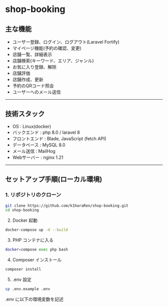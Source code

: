 # shop-booking

## 主な機能

- ユーザー登録、ログイン、ログアウト(Laravel Fortify)
- マイページ機能(予約の確認、変更)
- 店舗一覧、詳細表示
- 店舗検索(キーワード、エリア、ジャンル)
- お気に入り登録、解除
- 店舗評価
- 店舗作成、更新
- 予約のQRコード照会
- ユーザーへのメール送信

---

## 技術スタック

- OS : Linux(docker)
- バックエンド : php 8.0 / laravel 8
- フロントエンド : Blade, JavaScript (fetch API)
- データベース : MySQL 8.0
- メール送信 : MailHog
- Webサーバー : nginx 1.21

---

## セットアップ手順(ローカル環境)

### 1. リポジトリのクローン

```bash
git clone https://github.com/k1haraRen/shop-booking.git
cd shop-booking
```

2. Docker 起動
```bash
docker-compose up -d --build
```

3. PHP コンテナに入る
```bash
docker=compose exec php bash
```

4. Composer インストール
```bash
composer install
```
5. .env 設定
```bash
cp .env.example .env
```
.env に以下の環境変数を記述
